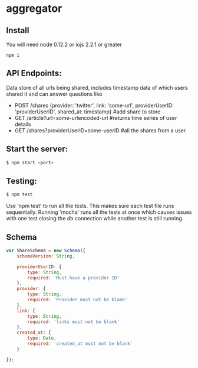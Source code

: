 # aggregator

## Install
You will need node 0.12.2 or iojs 2.2.1 or greater
```
npm i
```

## API Endpoints:
Data store of all urls being shared, includes timestamp data of which users shared it and can answer questions like
* POST /shares {provider: 'twitter', link: 'some-url', providerUserID: 'providerUserID', shared_at: timestamp} #add share to store
* GET /article?url=some-urlencoded-url #returns time series of user details
* GET /shares?providerUserID=some-userID #all the shares from a user  

## Start the server:
```bash
$ npm start <port>
```

## Testing:
```bash
$ npm test
```
Use 'npm test' to run all the tests. This makes sure each test file runs sequentially. Running 'mocha' runs all the tests at once which causes issues with one test closing the db connection while another test is still running. 

## Schema
``` javascript
var ShareSchema = new Schema({
	schemaVersion: String,

	providerUserID: {
		type: String,
		required: 'Must have a provider ID'
	},
	provider: {
		type: String,
		required: 'Provider must not be blank'
	},
	link: {
		type: String,
		required: 'links must not be blank'
	},
	created_at: {
		type: Date,
		required: 'created_at must not be blank'
	}

});
```
